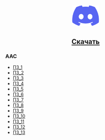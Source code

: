 <h1 align="center">
  <a href="https://discord.gg/5hhvtacjAk"><img height=64 src="assets/discord-mark-blue.svg"/></a>
</h1>

<h2 align="center">
  <a href="https://github.com/ttqb/AOO/releases/download/latest/AOO-master.zip">Скачать</a>
</h2>

### ААС
* [ПЗ_1](/ААС/ПЗ_1)
* [ПЗ_2](/ААС/ПЗ_2)
* [ПЗ_3](/ААС/ПЗ_3)
* [ПЗ_4](/ААС/ПЗ_4)
* [ПЗ_5](/ААС/ПЗ_5)
* [ПЗ_6](/ААС/ПЗ_6)
* [ПЗ_7](/ААС/ПЗ_7)
* [ПЗ_8](/ААС/ПЗ_8)
* [ПЗ_9](/ААС/ПЗ_9)
* [ПЗ_10](/ААС/ПЗ_10)
* [ПЗ_11](/ААС/ПЗ_11)
* [ПЗ_12](/ААС/ПЗ_12)
* [ПЗ_13](/ААС/ПЗ_13)
